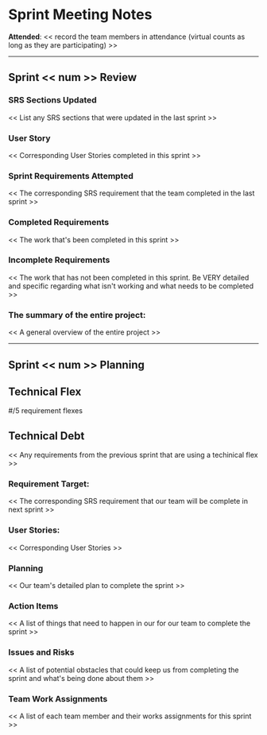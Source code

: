 # Sprint Meeting Notes


**Attended**: << record the team members in attendance (virtual counts as long as they are participating) >>

***

## Sprint << num >> Review



### SRS Sections Updated

<< List any SRS sections that were updated in the last sprint >>

###  User Story

<< Corresponding User Stories completed in this sprint >>

### Sprint Requirements Attempted

<< The corresponding SRS requirement that the team completed in the last sprint >>

### Completed Requirements

<< The work that's been completed in this sprint >>

### Incomplete Requirements

<< The work that has not been completed in this sprint. Be VERY detailed and specific regarding what isn't working and what needs to be completed >>

### The summary of the entire project:

<< A general overview of the entire project >>

***

## Sprint << num >> Planning

## Technical Flex

#/5 requirement flexes

## Technical Debt

<< Any requirements from the previous sprint that are using a techinical flex >>

### Requirement Target:

<< The corresponding SRS requirement that our team will be complete in next sprint >>

### User Stories:

<< Corresponding User Stories >>

### Planning

<< Our team's detailed plan to complete the sprint >>

### Action Items

<< A list of things that need to happen in our for our team to complete the sprint >>

### Issues and Risks

<< A list of potential obstacles that could keep us from completing the sprint and what's being done about them >>

### Team Work Assignments

<< A list of each team member and their works assignments for this sprint >>
